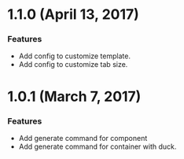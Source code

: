 # 1.1.0 (April 13, 2017)

### Features

* Add config to customize template.
* Add config to customize tab size.

# 1.0.1 (March 7, 2017)

### Features

* Add generate command for component
* Add generate command for container with duck.
